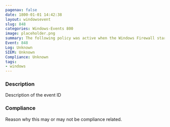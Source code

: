 ```yaml
---
pagenav: false
date: 1800-01-01 14:42:38
layout: windowsevent
slug: 848
categories: Windows-Events 800
image: placeholder.png
summary: The following policy was active when the Windows Firewall started
Event: 848
Log: Unknown
SIEM: Unknown
Compliance: Unknown
tags:
- windows
---
```


### Description

Description of the event ID

### Compliance

Reason why this may or may not be compliance related.
